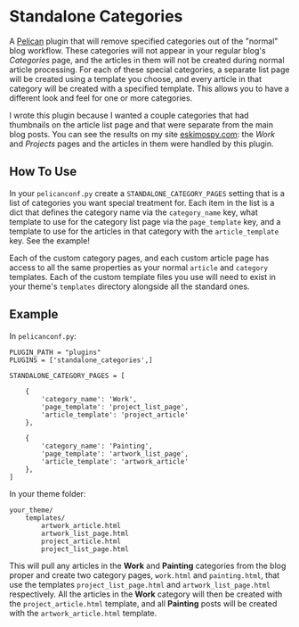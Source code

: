 # Standalone Categories

A [Pelican](http://blog.getpelican.com/) plugin that will remove specified categories out of the "normal" blog workflow. These categories will not appear in your regular blog's _Categories_ page, and the articles in them will not be created during normal article processing. For each of these special categories, a separate list page will be created using a template you choose, and every article in that category will be created with a specified template. This allows you to have a different look and feel for one or more categories.

I wrote this plugin because I wanted a couple categories that had thumbnails on the article list page and that were separate from the main blog posts. You can see the results on my site [eskimospy.com](http://www.eskimospy.com): the _Work_ and _Projects_ pages and the articles in them were handled by this plugin. 

## How To Use

In your `pelicanconf.py` create a `STANDALONE_CATEGORY_PAGES` setting that is a list of categories you want special treatment for. Each item in the list is a dict that defines the category name via the `category_name` key, what template to use for the category list page via the `page_template` key, and a template to use for the articles in that category with the `article_template` key. See the example!

Each of the custom category pages, and each custom article page has access to all the same properties as your normal `article` and `category` templates. Each of the custom template files you use will need to exist in your theme's `templates` directory alongside all the standard ones.

## Example

In `pelicanconf.py`:

    PLUGIN_PATH = "plugins"
    PLUGINS = ['standalone_categories',]

    STANDALONE_CATEGORY_PAGES = [

        {
            'category_name': 'Work', 
            'page_template': 'project_list_page',
            'article_template': 'project_article'
        },

        {
            'category_name': 'Painting', 
            'page_template': 'artwork_list_page',
            'article_template': 'artwork_article'
        },
    ]

In your theme folder:

    your_theme/
        templates/
            artwork_article.html
            artwork_list_page.html
            project_article.html
            project_list_page.html

This will pull any articles in the __Work__ and __Painting__ categories from the blog proper and create two category pages, `work.html` and `painting.html`, that use the templates `project_list_page.html` and `artwork_list_page.html` respectively. All the articles in the __Work__ category will then be created with the `project_article.html` template, and all __Painting__ posts will be created with the `artwork_article.html` template.
